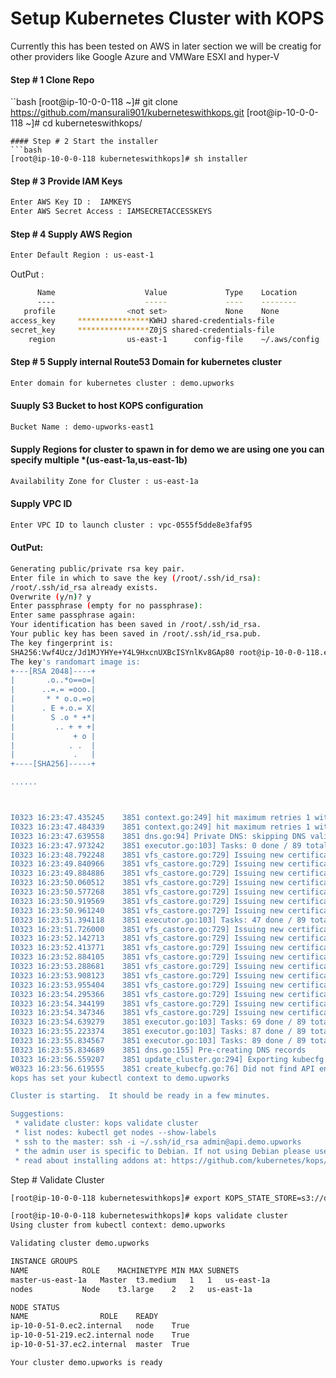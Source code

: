 # Setup Kubernetes Cluster with KOPS 
Currently this has been tested on AWS in later section we will be creatig for other providers
like Google Azure and VMWare ESXI and hyper-V

#### Step # 1 Clone Repo 
``bash
[root@ip-10-0-0-118 ~]# git clone https://github.com/mansurali901/kuberneteswithkops.git
[root@ip-10-0-0-118 ~]# cd kuberneteswithkops/
```
#### Step # 2 Start the installer
```bash
[root@ip-10-0-0-118 kuberneteswithkops]# sh installer
```
#### Step # 3 Provide IAM Keys
```bash
Enter AWS Key ID :  IAMKEYS
Enter AWS Secret Access : IAMSECRETACCESSKEYS
```
#### Step # 4 Supply AWS Region

```bash
Enter Default Region : us-east-1
```
OutPut :
```bash
      Name                    Value             Type    Location
      ----                    -----             ----    --------
   profile                <not set>             None    None
access_key     ****************KWHJ shared-credentials-file
secret_key     ****************Z0jS shared-credentials-file
    region                us-east-1      config-file    ~/.aws/config
````
#### Step # 5 Supply internal Route53 Domain for kubernetes cluster
```bash
Enter domain for kubernetes cluster : demo.upworks
```
#### Suuply S3 Bucket to host KOPS configuration
```bash 
Bucket Name : demo-upworks-east1
```
#### Supply Regions for cluster to spawn in for demo we are using one you can specify multiple *(us-east-1a,us-east-1b)
```bash
Availability Zone for Cluster : us-east-1a
```
#### Supply VPC ID 
```bash
Enter VPC ID to launch cluster : vpc-0555f5dde8e3faf95
```
#### OutPut: 
```bash 
Generating public/private rsa key pair.
Enter file in which to save the key (/root/.ssh/id_rsa):
/root/.ssh/id_rsa already exists.
Overwrite (y/n)? y
Enter passphrase (empty for no passphrase):
Enter same passphrase again:
Your identification has been saved in /root/.ssh/id_rsa.
Your public key has been saved in /root/.ssh/id_rsa.pub.
The key fingerprint is:
SHA256:Vwf4Ucz/Jd1MJYHYe+Y4L9HxcnUXBcISYnlKv8GAp80 root@ip-10-0-0-118.ec2.internal
The key's randomart image is:
+---[RSA 2048]----+
|       .o..*o==o=|
|      ..=.= =ooo.|
|       * * o.o.=o|
|      . E +.o.= X|
|        S .o * +*|
|         .. + + +|
|             + o |
|            . .  |
|             .   |
+----[SHA256]-----+

......



I0323 16:23:47.435245    3851 context.go:249] hit maximum retries 1 with error file does not exist
I0323 16:23:47.484339    3851 context.go:249] hit maximum retries 1 with error file does not exist
I0323 16:23:47.639558    3851 dns.go:94] Private DNS: skipping DNS validation
I0323 16:23:47.973242    3851 executor.go:103] Tasks: 0 done / 89 total; 47 can run
I0323 16:23:48.792248    3851 vfs_castore.go:729] Issuing new certificate: "etcd-clients-ca"
I0323 16:23:49.840966    3851 vfs_castore.go:729] Issuing new certificate: "etcd-manager-ca-events"
I0323 16:23:49.884886    3851 vfs_castore.go:729] Issuing new certificate: "apiserver-aggregator-ca"
I0323 16:23:50.060512    3851 vfs_castore.go:729] Issuing new certificate: "etcd-peers-ca-main"
I0323 16:23:50.577268    3851 vfs_castore.go:729] Issuing new certificate: "ca"
I0323 16:23:50.919569    3851 vfs_castore.go:729] Issuing new certificate: "etcd-manager-ca-main"
I0323 16:23:50.961240    3851 vfs_castore.go:729] Issuing new certificate: "etcd-peers-ca-events"
I0323 16:23:51.394118    3851 executor.go:103] Tasks: 47 done / 89 total; 22 can run
I0323 16:23:51.726000    3851 vfs_castore.go:729] Issuing new certificate: "kube-scheduler"
I0323 16:23:52.142713    3851 vfs_castore.go:729] Issuing new certificate: "kube-controller-manager"
I0323 16:23:52.413771    3851 vfs_castore.go:729] Issuing new certificate: "master"
I0323 16:23:52.884105    3851 vfs_castore.go:729] Issuing new certificate: "apiserver-aggregator"
I0323 16:23:53.288681    3851 vfs_castore.go:729] Issuing new certificate: "kube-proxy"
I0323 16:23:53.908123    3851 vfs_castore.go:729] Issuing new certificate: "kops"
I0323 16:23:53.955404    3851 vfs_castore.go:729] Issuing new certificate: "apiserver-proxy-client"
I0323 16:23:54.295366    3851 vfs_castore.go:729] Issuing new certificate: "kubelet-api"
I0323 16:23:54.344199    3851 vfs_castore.go:729] Issuing new certificate: "kubecfg"
I0323 16:23:54.347346    3851 vfs_castore.go:729] Issuing new certificate: "kubelet"
I0323 16:23:54.639279    3851 executor.go:103] Tasks: 69 done / 89 total; 18 can run
I0323 16:23:55.223374    3851 executor.go:103] Tasks: 87 done / 89 total; 2 can run
I0323 16:23:55.834567    3851 executor.go:103] Tasks: 89 done / 89 total; 0 can run
I0323 16:23:55.834689    3851 dns.go:155] Pre-creating DNS records
I0323 16:23:56.559207    3851 update_cluster.go:294] Exporting kubecfg for cluster
W0323 16:23:56.619555    3851 create_kubecfg.go:76] Did not find API endpoint for gossip hostname; may not be able to reach cluster
kops has set your kubectl context to demo.upworks

Cluster is starting.  It should be ready in a few minutes.

Suggestions:
 * validate cluster: kops validate cluster
 * list nodes: kubectl get nodes --show-labels
 * ssh to the master: ssh -i ~/.ssh/id_rsa admin@api.demo.upworks
 * the admin user is specific to Debian. If not using Debian please use the appropriate user based on your OS.
 * read about installing addons at: https://github.com/kubernetes/kops/blob/master/docs/addons.md.
 ```
Step # Validate Cluster 
```bash
[root@ip-10-0-0-118 kuberneteswithkops]# export KOPS_STATE_STORE=s3://demo-upworks-east1
````
```bash
[root@ip-10-0-0-118 kuberneteswithkops]# kops validate cluster
Using cluster from kubectl context: demo.upworks

Validating cluster demo.upworks

INSTANCE GROUPS
NAME			ROLE	MACHINETYPE	MIN	MAX	SUBNETS
master-us-east-1a	Master	t3.medium	1	1	us-east-1a
nodes			Node	t3.large	2	2	us-east-1a

NODE STATUS
NAME				ROLE	READY
ip-10-0-51-0.ec2.internal	node	True
ip-10-0-51-219.ec2.internal	node	True
ip-10-0-51-37.ec2.internal	master	True

Your cluster demo.upworks is ready
```
